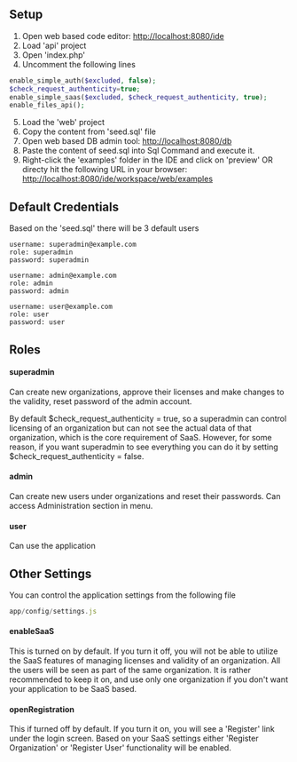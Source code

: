 Setup
-----

1. Open web based code editor: <a href="http://localhost:8080/ide" target="_blank">http://localhost:8080/ide</a> 
2. Load 'api' project
3. Open 'index.php'
4. Uncomment the following lines 
```php
enable_simple_auth($excluded, false);
$check_request_authenticity=true;
enable_simple_saas($excluded, $check_request_authenticity, true);
enable_files_api();
```
5. Load the 'web' project
6. Copy the content from 'seed.sql' file
7. Open web based DB admin tool: <a href="http://localhost:8080/db" target="_blank">http://localhost:8080/db</a> 
8. Paste the content of seed.sql into Sql Command and execute it.
9. Right-click the 'examples' folder in the IDE and click on 'preview' OR directy hit the following URL in your browser: <a href="http://localhost:8080/ide/workspace/web/examples" target="_blank">http://localhost:8080/ide/workspace/web/examples</a> 

Default Credentials
-----

Based on the 'seed.sql' there will be 3 default users

```
username: superadmin@example.com
role: superadmin
password: superadmin

username: admin@example.com
role: admin
password: admin

username: user@example.com
role: user
password: user
```

Roles
-----

#### superadmin

Can create new organizations, approve their licenses and make changes to the validity, reset password of the admin account.

By default $check_request_authenticity = true, so a superadmin can control licensing of an organization but can not see the actual data of that organization, which is the core requirement of SaaS.
However, for some reason, if you want superadmin to see everything you can do it by setting $check_request_authenticity = false.

#### admin

Can create new users under organizations and reset their passwords. Can access Administration section in menu.

#### user

Can use the application

Other Settings
-----

You can control the application settings from the following file

```JavaScript
app/config/settings.js
```

#### enableSaaS

This is turned on by default. If you turn it off, you will not be able to utilize the SaaS features of managing licenses and validity of an organization.
All the users will be seen as part of the same organization. It is rather recommended to keep it on, and use only one organization if you don't want your application to be SaaS based.

#### openRegistration

This if turned off by default. If you turn it on, you will see a 'Register' link under the login screen. Based on your SaaS settings either 'Register Organization' or 'Register User' functionality will be enabled.
